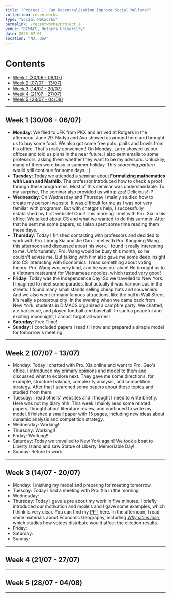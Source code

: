 ```yaml
---
title: "Project 1: Can Decentralization Improve Social Welfare?"
collection: recentworks
type: "Social Networks"
permalink: /recentworks/project_1
venue: "DIMACS, Rutgers University"
date: 2025-07-01
location: "NJ, USA"
---
```


<!--
This is a description of a teaching experience. You can use markdown like any other post.
-->

# Contents

- [Week 1 (30/06 - 06/07)](#week-1-3006---0607)
- [Week 2 (07/07 - 13/07)](#week-2-0707---1307)
- [Week 3 (14/07 - 20/07)](#week-3-1407---2007)
- [Week 4 (21/07 - 27/07)](#week-4-2107---2707)
- [Week 5 (28/07 - 04/08)](#week-5-2807---0408)

---

## Week 1 (30/06 - 06/07)

- **Monday**: We flied to JFK from PKX and arrived at Rutgers in the afternoon, June 29. Nadya and Ava showed us around here and brought us to buy some food. We also got some free pots, plaits and bowls from his office. That's really convenient! On Monday, Larry showed us our offices and told us plans in the near future. I also sent emails to some professors, asking them whether they want to be my advisors. Unluckily, mang of them were busy in summer holiday. This *searching pattern* would still continue for some days. :(  
- **Tuesday**: Today we attended a seminar about **Formalizing mathematics with Lean and Mathlib**. The professor introduced how to check a proof through these programms. Most of this seminar was understandable. To my surprise, The seminar also provided us with pizza! Delicious! :P  
- **Wednesday**: On Wednesday and Thursday I mainly studied how to create my personl website. It was difficult for me as I was not very familiar with programm. But with chatgpt's help, I successfully established my first website! Cool! This morning I met with Pro. Xia in his office. We talked about CS and what we wanted to do this summer. After that he sent me some papers, so I also spent some time reading them these days.
- **Thursday**: Today I finished contacting with professors and decided to work with Pro. Lirong Xia and Jie Gao. I met with Pro. Kangning Wang this afternoon and discussed about his work. I found it really interesting to me. Unfortunately, Pro. Wang would be busy this month, so he couldn't advise me. But talking with him also gave me some deep insight into CS interacting with Economics. I read something about voting theory. Pro. Wang was very kind, and he was our alum! He brought us to a Vietnam restaurant for Vietnamese noodles, which tasted very good!  
- **Friday**: Today was the Independence Day! So we travelled to New York. I imagined to meet some parades, but actually it was harmonious in the streets. I found many small stands selling cheap hats and souveniers. And we also went to many famous attractions, like the bull in Wall Street. It's really a prosprous city! In the evening when we came back from New York, students in DIMACS organized a campfire party. We chatted, ate barbecue, and played football and baseball. In such a peaceful and exciting moonnight, I almost forgot all worries! 
- **Saturday**: Free Time!
- **Sunday**: I concluded papers I read till now and prepared a simple model for tomorrow's meeting.

---

## Week 2 (07/07 - 13/07)

- Monday: Today I chatted with Pro. Xia online and went to Pro. Gao's office. I introduced my primary opinions and model to them and discussed what to explore next. They gave me some directions, for example, structure balance, complexity analysis, and competition strategy. After that I searched some papers about these topics and studied from them.
- Tuesday: I read others' websites and I thought I need to write briefly. Here was not my diary hhh. This week I mainly read some related papers, thought about literature review, and continued to write my model. I finished a small paper with 15 pages, including new ideas about dunamic analysis and competition strategy.
- Wednesday: Working!
- Thursday: Working!!
- Friday: Working!!!
- Saturday: Today we travelled to New York again! We took a boat to Liberty Island and saw Statue of Liberty. Memoriable Day! 
- Sunday: Reture to work.

---

## Week 3 (14/07 - 20/07)

- Monday: Finishing my model and preparing for meeting tomorrow.
- Tuesday: Today I had a meeting with Pro. Xia in the morning
- Wednesday:  
- Thursday: Today I gave a pre about my work in five minutes. I briefly introduced our motivation and models and I gave some examples, which I think is very clear. You can find my [PPT](/assets/recentworks/project1_ppt_0717_v1.pdf) here. In the afternoon, I read some materials about Economic Geography, including [*Why cities lose*](https://www.jonathanrodden.com/why-cities-lose), which studies how votees distribute would affect the election results.  
- Friday:  
- Saturday:  
- Sunday:  

---

## Week 4 (21/07 - 27/07)

---

## Week 5 (28/07 - 04/08)

---

